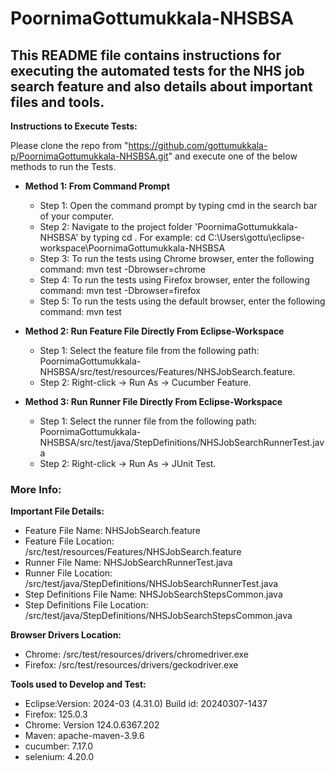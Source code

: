 # PoornimaGottumukkala-NHSBSA

## This README file contains instructions for executing the automated tests for the NHS job search feature and also details about important files and tools.

**Instructions to Execute Tests:**

Please clone the repo from "https://github.com/gottumukkala-p/PoornimaGottumukkala-NHSBSA.git" and execute one of the below methods to run the Tests.

 
+ **Method 1: From Command Prompt**
     * Step 1: Open the command prompt by typing cmd in the search bar of your computer.
     * Step 2: Navigate to the project folder 'PoornimaGottumukkala-NHSBSA' by typing cd <path of the project folder>.
            For example: cd C:\Users\gottu\eclipse-workspace\PoornimaGottumukkala-NHSBSA
     * Step 3: To run the tests using Chrome browser, enter the following command: mvn test -Dbrowser=chrome
     * Step 4: To run the tests using Firefox browser, enter the following command: mvn test -Dbrowser=firefox
     * Step 5: To run the tests using the default browser, enter the following command: mvn test

+ **Method 2: Run Feature File Directly From Eclipse-Workspace**
    * Step 1: Select the feature file from the following path: PoornimaGottumukkala-NHSBSA/src/test/resources/Features/NHSJobSearch.feature.
    * Step 2: Right-click -> Run As -> Cucumber Feature.

 + **Method 3: Run Runner File Directly From Eclipse-Workspace**
    * Step 1: Select the runner file from the following path: PoornimaGottumukkala-NHSBSA/src/test/java/StepDefinitions/NHSJobSearchRunnerTest.java
    * Step 2: Right-click -> Run As -> JUnit Test.

### More Info:

**Important File Details:**
  - Feature File Name: NHSJobSearch.feature
  - Feature File Location: /src/test/resources/Features/NHSJobSearch.feature
  - Runner File Name: NHSJobSearchRunnerTest.java
  - Runner File Location: /src/test/java/StepDefinitions/NHSJobSearchRunnerTest.java
  - Step Definitions File Name: NHSJobSearchStepsCommon.java
  - Step Definitions File Location: /src/test/java/StepDefinitions/NHSJobSearchStepsCommon.java

**Browser Drivers Location:**
- Chrome: /src/test/resources/drivers/chromedriver.exe
- Firefox: /src/test/resources/drivers/geckodriver.exe

**Tools used to Develop and Test:**
  * Eclipse:Version: 2024-03 (4.31.0)
           Build id: 20240307-1437
  * Firefox: 125.0.3 
  * Chrome: Version 124.0.6367.202
  * Maven: apache-maven-3.9.6
  * cucumber: 7.17.0
  * selenium: 4.20.0
